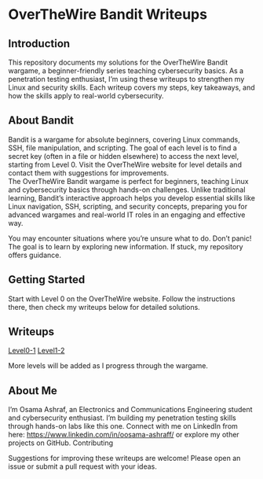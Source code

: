 # OverTheWire Bandit Writeups

## Introduction
This repository documents my solutions for the OverTheWire Bandit wargame, a beginner-friendly series teaching cybersecurity basics. As a penetration testing enthusiast, I’m using these writeups to strengthen my Linux and security skills. Each writeup covers my steps, key takeaways, and how the skills apply to real-world cybersecurity.

## About Bandit
Bandit is a wargame for absolute beginners, covering Linux commands, SSH, file manipulation, and scripting. The goal of each level is to find a secret key (often in a file or hidden elsewhere) to access the next level, starting from Level 0. Visit the OverTheWire website for level details and contact them with suggestions for improvements.<br/>
The OverTheWire Bandit wargame is perfect for beginners, teaching Linux and cybersecurity basics through hands-on challenges. Unlike traditional learning, Bandit’s interactive approach helps you develop essential skills like Linux navigation, SSH, scripting, and security concepts, preparing you for advanced wargames and real-world IT roles in an engaging and effective way.

You may encounter situations where you’re unsure what to do. Don’t panic! The goal is to learn by exploring new information. If stuck, my repository offers guidance.

## Getting Started
Start with Level 0 on the OverTheWire website. Follow the instructions there, then check my writeups below for detailed solutions.

## Writeups
[Level0-1](Level0-1.md)
[Level1-2](Level1-2.md)

More levels will be added as I progress through the wargame.

## About Me
I’m Osama Ashraf, an Electronics and Communications Engineering student and cybersecurity enthusiast. I’m building my penetration testing skills through hands-on labs like this one. Connect with me on LinkedIn from here: https://www.linkedin.com/in/oosama-ashraff/ or explore my other projects on GitHub.
Contributing

Suggestions for improving these writeups are welcome! Please open an issue or submit a pull request with your ideas.
